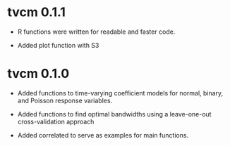 # tvcm 0.1.1

* R functions were written for readable and faster code. 

* Added plot function with S3


# tvcm 0.1.0

* Added functions to time-varying coefficient models for normal, binary, and Poisson response variables.

* Added functions to find optimal bandwidths using a leave-one-out cross-validation approach

* Added correlated to serve as examples for main functions.

